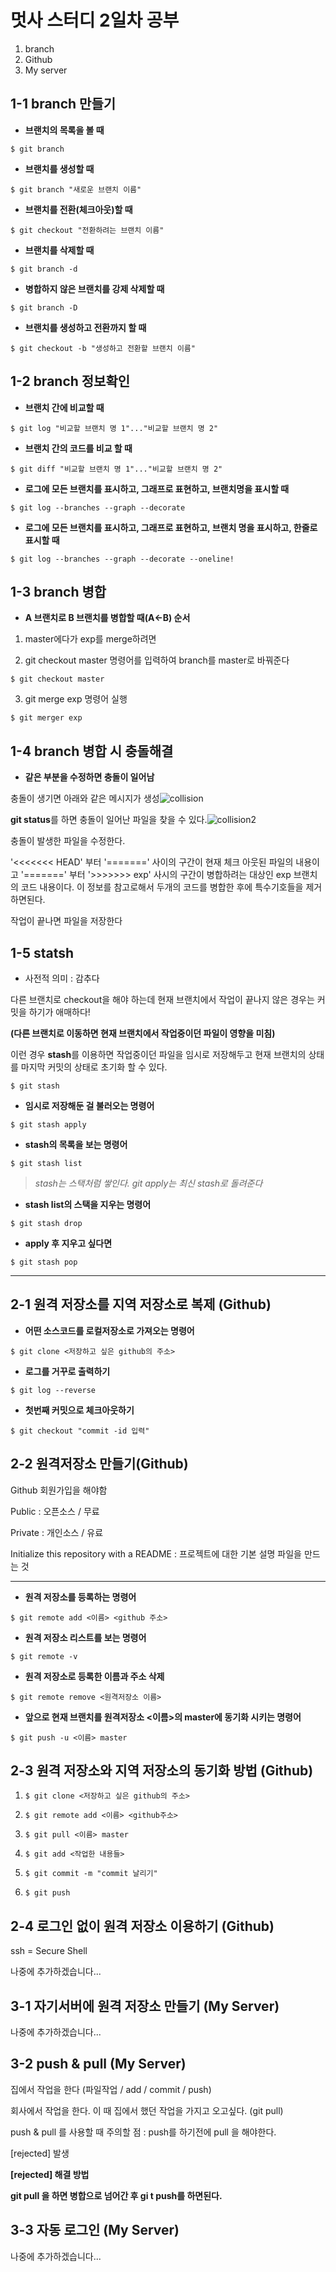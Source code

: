 # 멋사 스터디 2일차 공부

1.  branch
2.  Github
3.  My server

## 1-1 branch 만들기

* **브랜치의 목록을 볼 때**

```
$ git branch
```

* **브랜치를 생성할 때**

```
$ git branch "새로운 브랜치 이름"
```

* **브랜치를 전환(체크아웃)할 때**

```
$ git checkout "전환하려는 브랜치 이름"
```

* **브랜치를 삭제할 때**

```
$ git branch -d
```

* **병합하지 않은 브랜치를 강제 삭제할 때**

```
$ git branch -D
```

* **브랜치를 생성하고 전환까지 할 때**

```
$ git checkout -b "생성하고 전환할 브랜치 이름"
```



## 1-2 branch 정보확인

* **브랜치 간에 비교할 때**

```
$ git log "비교할 브랜치 명 1"..."비교할 브랜치 명 2"
```

* **브랜치 간의 코드를 비교 할 때**

```
$ git diff "비교할 브랜치 명 1"..."비교할 브랜치 명 2"
```

* **로그에 모든 브랜치를 표시하고, 그래프로 표현하고, 브랜치명을 표시할 때**

```
$ git log --branches --graph --decorate
```

* **로그에 모든 브랜치를 표시하고, 그래프로 표현하고, 브랜치 명을 표시하고, 한줄로 표시할 때**

```
$ git log --branches --graph --decorate --oneline!
```



## 1-3 branch 병합

* **A  브랜치로 B 브랜치를 병합할 때(A←B) 순서**

1.  master에다가 exp를 merge하려면 

2.  git checkout master 명령어를 입력하여 branch를 master로 바꿔준다

   ```
$ git checkout master
   ```

3.  git merge exp 명령어 실행

   ```
$ git merger exp
   ```



## 1-4 branch 병합 시 충돌해결

* **같은 부분을 수정하면 충돌이 일어남**

충돌이 생기면 아래와 같은 메시지가 생성![collision](F:\바탕화면\collision.PNG)



**git status**를 하면 충돌이 일어난 파일을 찾을 수 있다.![collision2](F:\바탕화면\collision2.PNG)



충돌이 발생한 파일을 수정한다.



 '<<<<<<< HEAD' 부터 '=======' 사이의 구간이 현재 체크 아웃된 파일의 내용이고 '=======' 부터 '>>>>>>> exp' 사시의 구간이 병합하려는 대상인 exp 브랜치의 코드 내용이다. 이 정보를 참고로해서 두개의 코드를 병합한 후에 특수기호들을 제거하면된다.

작업이 끝나면 파일을 저장한다



## 1-5 statsh

* 사전적 의미 : 감추다

다른 브랜치로 checkout을 해야 하는데 현재 브랜치에서 작업이 끝나지 않은 경우는 커밋을 하기가 애매하다! 

**(다른 브랜치로 이동하면 현재 브랜치에서 작업중이던 파일이 영향을 미침)**

이런 경우 **stash**를 이용하면 작업중이던 파일을 임시로 저장해두고 현재 브랜치의 상태를 마지막 커밋의 상태로 초기화 할 수 있다.

```
$ git stash
```

* **임시로 저장해둔 걸 불러오는 명령어**

```
$ git stash apply
```

* **stash의 목록을 보는 명령어**

```
$ git stash list
```

> *stash는 스택처럼 쌓인다. git apply는 최신 stash로 돌려준다*

- **stash list의 스택을 지우는 명령어**

```
$ git stash drop
```

- **apply 후 지우고 싶다면**

```
$ git stash pop
```



---



## 2-1 원격 저장소를 지역 저장소로 복제 (Github)

* **어떤 소스코드를 로컬저장소로 가져오는 명령어**

```
$ git clone <저장하고 싶은 github의 주소>
```

* **로그를 거꾸로 출력하기**

```
$ git log --reverse 
```

* **첫번째 커밋으로 체크아웃하기**

```
$ git checkout "commit -id 입력"
```



## 2-2 원격저장소 만들기(Github)

Github 회원가입을 해야함

Public : 오픈소스 / 무료

Private : 개인소스 / 유료 

Initialize this repository with a README : 프로젝트에 대한 기본 설명 파일을 만드는 것

---

* **원격 저장소를 등록하는 명령어**

```
$ git remote add <이름> <github 주소>
```

* **원격 저장소 리스트를 보는 명령어**

```
$ git remote -v
```

* **원격 저장소로 등록한 이름과 주소 삭제**

```
$ git remote remove <원격저장소 이름>
```

* **앞으로 현재 브랜치를 원격저장소 <이름>의 master에 동기화 시키는 명령어**

```
$ git push -u <이름> master
```



## 2-3 원격 저장소와 지역 저장소의 동기화 방법 (Github)

1. ```
   $ git clone <저장하고 싶은 github의 주소>
   ```

2. ```
   $ git remote add <이름> <github주소>
   ```

3. ```
   $ git pull <이름> master
   ```

4. ```
   $ git add <작업한 내용들>
   ```

5. ```
   $ git commit -m "commit 날리기"
   ```

6. ```
   $ git push
   ```



## 2-4 로그인 없이 원격 저장소 이용하기 (Github)

ssh = Secure Shell

나중에 추가하겠습니다...



## 3-1 자기서버에 원격 저장소 만들기 (My Server)

나중에 추가하겠습니다...



## 3-2 push & pull (My Server)

집에서 작업을 한다 (파일작업 / add / commit / push)

회사에서 작업을 한다. 이 때 집에서 했던 작업을 가지고 오고싶다. (git pull)

push & pull 를 사용할 때 주의할 점 : push를 하기전에 pull 을 해야한다.

[rejected] 발생 

**[rejected] 해결 방법**

**git pull 을 하면 병합으로 넘어간 후 gi t push를 하면된다.**



## 3-3 자동 로그인 (My Server)

 나중에 추가하겠습니다...